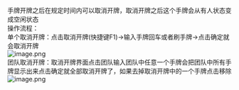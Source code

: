 手牌开牌之后在规定时间内可以取消开牌，取消开牌之后这个手牌会从有人状态变成空闲状态<br />操作流程：<br />单个取消开牌：点击取消开牌(快捷键F1)->输入手牌回车或者刷手牌->点击确定就会取消开牌<br />![image.png](https://cdn.nlark.com/yuque/0/2023/png/39263416/1699967667418-233e90b9-f583-41b5-b05f-e4bc4d838e79.png#averageHue=%23dcebb7&clientId=u5254c9b8-7f3b-4&from=paste&height=1128&id=ufeba03e6&originHeight=1351&originWidth=2127&originalType=binary&ratio=1.1979166269302368&rotation=0&showTitle=false&size=223160&status=done&style=none&taskId=ud0a90e04-2d65-40bc-b4c4-c7ed0bb2fc3&title=&width=1775.582667594003)<br />团队取消开牌：取消开牌界面点击团队输入团队中任意一个手牌会把团队中所有手牌显示出来点击确定就全部取消开牌了，如果去掉取消开牌中的一个手牌点击移除<br />![image.png](https://cdn.nlark.com/yuque/0/2023/png/39263416/1699968809497-68969deb-8238-42b5-a7b1-12e3f9d7c717.png#averageHue=%23eaf0c8&clientId=u5254c9b8-7f3b-4&from=paste&height=1053&id=u23ce8415&originHeight=1262&originWidth=2034&originalType=binary&ratio=1.1979166269302368&rotation=0&showTitle=false&size=178249&status=done&style=none&taskId=u43f528b3-bc05-4de6-8f00-f425a6c27ee&title=&width=1697.9478824100622)
